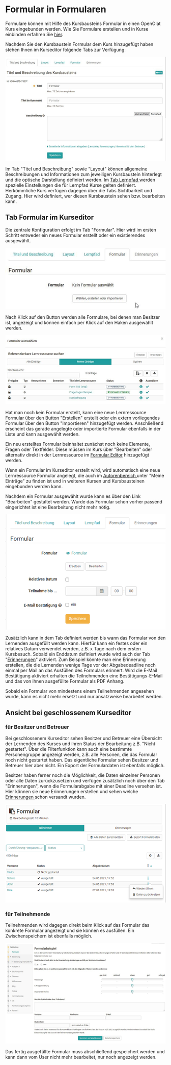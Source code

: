 # Formular in Formularen

Formulare können mit Hilfe des Kursbausteins Formular in einen OpenOlat Kurs
eingebunden werden. Wie Sie Formulare erstellen und in Kurse einbinden
erfahren Sie [hier](Three_Steps_to_your_Form.de.md).

Nachdem Sie den Kursbaustein Formular dem Kurs hinzugefügt haben stehen Ihnen
im Kurseditor folgende Tabs zur Verfügung:

![](assets/Formular_Tabs1.jpg)

Im Tab "Titel und Beschreibung" sowie "Layout" können allgemeine
Beschreibungen und Informationen zum jeweiligen Kursbaustein hinterlegt und
die optische Darstellung definiert werden. Im [Tab Lernpfad
](../course_create/Learning_path_course_-_Course_editor.de.md)werden spezielle Einstellungen die für
Lernpfad Kurse gelten definiert. Herkömmliche Kurs verfügen dagegen über die
Tabs Sichtbarkeit und Zugang. Hier wird definiert, wer diesen Kursbaustein
sehen bzw. bearbeiten kann.

## Tab Formular im Kurseditor

Die zentrale Konfiguration erfolgt im Tab "Formular". Hier wird im ersten
Schritt entweder ein neues Formular erstellt oder ein existierendes
ausgewählt.

![](assets/Formular_waehlen.jpg)

Nach Klick auf den Button werden alle Formulare, bei denen man Besitzer ist,
angezeigt und können einfach per Klick auf den Haken ausgewählt werden.

![](assets/Formular_auswahlmenue1.jpg)

Hat man noch kein Formular erstellt, kann eine neue Lernressource Formular
über den Button "Erstellen" erstellt oder ein extern vorliegendes Formular
über den Button "Importieren" hinzugefügt werden. Anschließend erscheint das
gerade angelegte oder importierte Formular ebenfalls in der Liste und kann
ausgewählt werden.

Ein neu erstelltes Formular beinhaltet zunächst noch keine Elemente, Fragen
oder Textfelder. Diese müssen im Kurs über "Bearbeiten" oder alternativ direkt
in der Lernressource im [Formular Editor](Formular+Editor.html) hinzugefügt
werden.

Wenn ein Formular im Kurseditor erstellt wird, wird automatisch eine neue
Lernressource Formular angelegt, die auch im [Autorenbereich
](Autorenbereich.html)unter "Meine Einträge" zu finden ist und in weiteren
Kursen und Kursbausteinen eingebunden werden kann.

Nachdem ein Formular ausgewählt wurde kann es über den Link "Bearbeiten"
gestaltet werden. Wurde das Formular schon vorher passend eingerichtet ist
eine Bearbeitung nicht mehr nötig.

![](assets/Formular_Tab2.png)

Zusätzlich kann in dem Tab definiert werden bis wann das Formular von den
Lernenden ausgefüllt werden kann. Hierfür kann ein festes oder ein relatives
Datum verwendet werden, z.B. x Tage nach dem ersten Kursbesuch. Sobald ein
Enddatum definiert wurde wird auch der Tab "[Erinnerungen](../course_operation/Course_Reminders.de.md)"
aktiviert. Zum Beispiel könnte man eine Erinnerung erstellen, die die
Lernenden wenige Tage vor der Abgabedeadline noch einmal per Mail an das
Ausfüllen des Formulars erinnert. Wird die E-Mail Bestätigung aktiviert
erhalten die Teilnehmenden eine Bestätigungs-E-Mail und das von ihnen
ausgefüllte Formular als PDF Anhang.

Sobald ein Formular von mindestens einem Teilnehmenden angesehen wurde, kann
es nicht mehr ersetzt und nur ansatzweise bearbeitet werden.

## Ansicht bei geschlossenem Kurseditor

### für Besitzer und Betreuer

Bei geschlossenem Kurseditor sehen Besitzer und Betreuer eine Übersicht der
Lernenden des Kurses und ihren Status der Bearbeitung z.B. "Nicht gestartet".
Über die Filterfunktion kann auch eine bestimmte Personengruppe angezeigt
werden, z.B. alle Personen, die das Formular noch nicht gestartet haben. Das
eigentliche Formular sehen Besitzer und Betreuer hier aber nicht. Ein Export
der Formulardaten ist ebenfalls möglich.

Besitzer haben ferner noch die Möglichkeit, die Daten einzelner Personen oder
alle Daten zurückzusetzen und verfügen zusätzlich noch über den Tab
"Erinnerungen", wenn die Formularabgabe mit einer Deadline versehen ist. Hier
können sie neue Erinnerungen erstellen und sehen welche [Erinnerungen
](../course_operation/Course_Reminders.de.md)schon versandt wurden.

![](assets/Fromular_kursrun.png)

### für Teilnehmende

Teilnehmenden wird dagegen direkt beim Klick auf das Formular das konkrete
Formular angezeigt und sie können es ausfüllen. Ein Zwischenspeichern ist
ebenfalls möglich.

![](assets/Formular_Beispiel_Kurs.jpg)

Das fertig ausgefüllte Formular muss abschließend gespeichert werden und kann
dann vom User nicht mehr bearbeitet, nur noch angezeigt werden.

  

  

